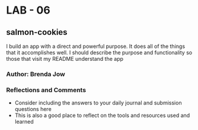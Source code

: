 # LAB - 06
## salmon-cookies

I build an app with a direct and powerful purpose. It does all of the things that it accomplishes well. I should describe the purpose and functionality so those that visit my README understand the app

### Author: Brenda Jow

<!-- ### Links and Resources
* [submission PR](http://xyz.com)
* Any Links you used as reference -->

### Reflections and Comments
* Consider including the answers to your daily journal and submission questions here
* This is also a good place to reflect on the tools and resources used and learned
